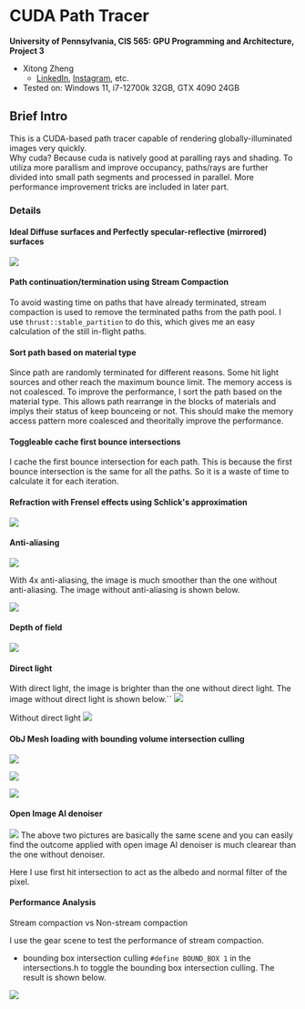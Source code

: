 CUDA Path Tracer
================

**University of Pennsylvania, CIS 565: GPU Programming and Architecture, Project 3**

* Xitong Zheng
  * [LinkedIn](https://www.linkedin.com/in/xitong-zheng-5b6543205/), [Instagram](https://www.instagram.com/simonz_zheng/), etc.
* Tested on: Windows 11, i7-12700k 32GB, GTX 4090 24GB

## Brief Intro
This is a CUDA-based path tracer capable of rendering globally-illuminated images very quickly. \
Why cuda? Because cuda is natively good at paralling rays and shading. To utiliza more parallism and improve occupancy, paths/rays are further divided into small path segments and processed in parallel. More performance improvement tricks are included in later part.

### Details

#### Ideal Diffuse surfaces and Perfectly specular-reflective (mirrored) surfaces

![](./img/image1.png)

#### Path continuation/termination using Stream Compaction

To avoid wasting time on paths that have already terminated, stream compaction is used to remove the terminated paths from the path pool. I use `thrust::stable_partition` to do this, which gives me an easy calculation of the still in-flight paths.

#### Sort path based on material type

Since path are randomly terminated for different reasons. Some hit light sources and other reach the maximum bounce limit. The memory access is not coalesced. To improve the performance, I sort the path based on the material type. This allows path rearrange in the blocks of materials and implys their status of keep bounceing or not. This should make the memory access pattern more coalesced and theoritally improve the performance.

#### Toggleable cache first bounce intersections
I cache the first bounce intersection for each path. This is because the first bounce intersection is the same for all the paths. So it is a waste of time to calculate it for each iteration.

#### Refraction with Frensel effects using Schlick's approximation

![](./img/refraction.png)

#### Anti-aliasing
![](./img/withantiliasing.png)

With 4x anti-aliasing, the image is much smoother than the one without anti-aliasing. The image without anti-aliasing is shown below.

![](./img/withoutantiliasing.png)
#### Depth of field
![](./img/depthoffield.png)

#### Direct light

With direct light, the image is brighter than the one without direct light. The image without direct light is shown below.``
![](./img/withdirectlight.png)

Without direct light
![](./img/withoutdirectlight.png)

#### ObJ Mesh loading with bounding volume intersection culling

![](./img/gear1.png)

![](./img/vase.png)

![](./img/vase1.png)
#### Open Image AI denoiser

![](./img/OIMD.png)
The above two pictures are basically the same scene and you can easily find the outcome applied with open image AI denoiser is much clearear than the one without denoiser.

Here I use first hit intersection to act as the albedo and normal filter of the pixel.

#### Performance Analysis

Stream compaction vs Non-stream compaction

I use the gear scene to test the performance of stream compaction. 

- bounding box intersection culling
`#define BOUND_BOX 1` in the intersections.h to toggle the bounding box intersection culling. 
The result is shown below.

![](./img/performance1.png)
